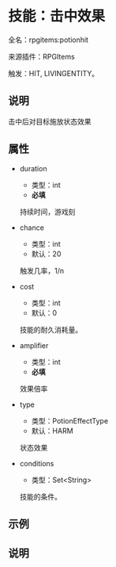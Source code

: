 # 技能：击中效果

<!-- 本文件是通过游戏内 `/rpgitem gen-wiki` 命令生成的。 -->
<!-- 请只在对应的 "beginCustomXXXX" 与 "endCustomXXXX" 间编辑。  -->
<!-- 如果您想修改技能或其属性的描述， -->
<!-- 请修改 "resources/lang/zh_CN.yml" 中对应的项。 -->

全名：rpgitems:potionhit

来源插件：RPGItems

触发：HIT, LIVINGENTITY。

<!-- beginCustomHeader -->
<!-- endCustomHeader -->

## 说明

击中后对目标施放状态效果
<!-- beginCustomDescription -->
<!-- endCustomDescription -->

## 属性

* duration

  * 类型：int
  * **必填**

  持续时间，游戏刻

* chance

  * 类型：int
  * 默认：20

  触发几率，1/n

* cost

  * 类型：int
  * 默认：0

  技能的耐久消耗量。

* amplifier

  * 类型：int
  * **必填**

  效果倍率

* type

  * 类型：PotionEffectType
  * 默认：HARM

  状态效果

* conditions

  * 类型：Set&lt;String&gt;

  技能的条件。

<!-- beginCustomProperties -->
<!-- endCustomProperties -->

## 示例

<!-- beginCustomExample -->
<!-- endCustomExample -->

## 说明

<!-- beginCustomNote -->
<!-- endCustomNote -->